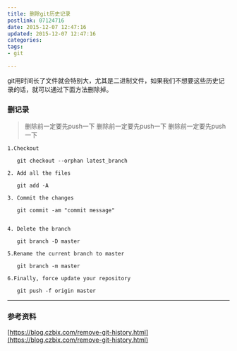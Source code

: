 ```yaml
---
title: 删除git历史记录
postlink: 07124716
date: 2015-12-07 12:47:16
updated: 2015-12-07 12:47:16
categories:
tags:
- git

---
```


git用时间长了文件就会特别大，尤其是二进制文件，如果我们不想要这些历史记录的话，就可以通过下面方法删除掉。
<!--more-->
### 删记录

> 删除前一定要先push一下
> 删除前一定要先push一下
> 删除前一定要先push一下

```
1.Checkout

   git checkout --orphan latest_branch

2. Add all the files

   git add -A

3. Commit the changes

   git commit -am "commit message"


4. Delete the branch

   git branch -D master

5.Rename the current branch to master

   git branch -m master

6.Finally, force update your repository

   git push -f origin master
```



---

### 参考资料
[https://blog.czbix.com/remove-git-history.html](https://blog.czbix.com/remove-git-history.html)
